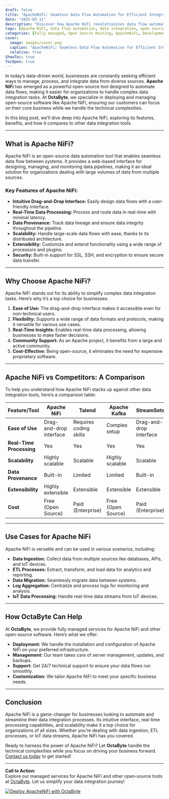 ```yaml
---
draft: false
title: "ApacheNiFi: Seamless Data Flow Automation for Efficient Integration"
date: "2025-03-11"
description: "Discover how Apache NiFi revolutionizes data flow automation with its intuitive interface, robust integration capabilities, and seamless data pipeline management. Learn why it’s a top choice for businesses looking to streamline data integration and processing."
tags: [Apache NiFi, data flow automation, data integration, open source data tools, ETL tools, data pipeline management, Apache NiFi vs competitors, data automation software, managed open source services, OctaByte]
categories: [Fully managed, Open Source Hosting, ApacheNiFi, Development, Network]
cover:
  image: images/cover.png
  caption: "ApacheNiFi: Seamless Data Flow Automation for Efficient Integration"
  relative: true
ShowToc: true
TocOpen: true
---
```



In today’s data-driven world, businesses are constantly seeking efficient ways to manage, process, and integrate data from diverse sources. **Apache NiFi** has emerged as a powerful open-source tool designed to automate data flows, making it easier for organizations to handle complex data integration tasks. At **OctaByte**, we specialize in deploying and managing open-source software like Apache NiFi, ensuring our customers can focus on their core business while we handle the technical complexities.

In this blog post, we’ll dive deep into Apache NiFi, exploring its features, benefits, and how it compares to other data integration tools.

---

## What is Apache NiFi?

Apache NiFi is an open-source data automation tool that enables seamless data flow between systems. It provides a web-based interface for designing, managing, and monitoring data pipelines, making it an ideal solution for organizations dealing with large volumes of data from multiple sources.

### Key Features of Apache NiFi:
- **Intuitive Drag-and-Drop Interface:** Easily design data flows with a user-friendly interface.
- **Real-Time Data Processing:** Process and route data in real-time with minimal latency.
- **Data Provenance:** Track data lineage and ensure data integrity throughout the pipeline.
- **Scalability:** Handle large-scale data flows with ease, thanks to its distributed architecture.
- **Extensibility:** Customize and extend functionality using a wide range of processors and plugins.
- **Security:** Built-in support for SSL, SSH, and encryption to ensure secure data transfer.

---

## Why Choose Apache NiFi?

Apache NiFi stands out for its ability to simplify complex data integration tasks. Here’s why it’s a top choice for businesses:

1. **Ease of Use:** The drag-and-drop interface makes it accessible even for non-technical users.
2. **Flexibility:** Supports a wide range of data formats and protocols, making it versatile for various use cases.
3. **Real-Time Insights:** Enables real-time data processing, allowing businesses to make faster decisions.
4. **Community Support:** As an Apache project, it benefits from a large and active community.
5. **Cost-Effective:** Being open-source, it eliminates the need for expensive proprietary software.

---

## Apache NiFi vs Competitors: A Comparison

To help you understand how Apache NiFi stacks up against other data integration tools, here’s a comparison table:

| Feature/Tool          | Apache NiFi               | Talend                   | Apache Kafka            | StreamSets              |
|------------------------|---------------------------|--------------------------|-------------------------|-------------------------|
| **Ease of Use**        | Drag-and-drop interface   | Requires coding skills   | Complex setup           | Drag-and-drop interface |
| **Real-Time Processing**| Yes                      | Yes                      | Yes                     | Yes                     |
| **Scalability**        | Highly scalable           | Scalable                 | Highly scalable         | Scalable                |
| **Data Provenance**    | Built-in                  | Limited                  | Limited                 | Built-in                |
| **Extensibility**      | Highly extensible         | Extensible               | Extensible              | Extensible              |
| **Cost**               | Free (Open Source)        | Paid (Enterprise)        | Free (Open Source)      | Paid (Enterprise)       |

---

## Use Cases for Apache NiFi

Apache NiFi is versatile and can be used in various scenarios, including:
- **Data Ingestion:** Collect data from multiple sources like databases, APIs, and IoT devices.
- **ETL Processes:** Extract, transform, and load data for analytics and reporting.
- **Data Migration:** Seamlessly migrate data between systems.
- **Log Aggregation:** Centralize and process logs for monitoring and analysis.
- **IoT Data Processing:** Handle real-time data streams from IoT devices.

---

## How OctaByte Can Help

At **OctaByte**, we provide fully managed services for Apache NiFi and other open-source software. Here’s what we offer:
- **Deployment:** We handle the installation and configuration of Apache NiFi on your preferred infrastructure.
- **Management:** Our team takes care of server management, updates, and backups.
- **Support:** Get 24/7 technical support to ensure your data flows run smoothly.
- **Customization:** We tailor Apache NiFi to meet your specific business needs.

---

## Conclusion

Apache NiFi is a game-changer for businesses looking to automate and streamline their data integration processes. Its intuitive interface, real-time processing capabilities, and scalability make it a top choice for organizations of all sizes. Whether you’re dealing with data ingestion, ETL processes, or IoT data streams, Apache NiFi has you covered.

Ready to harness the power of Apache NiFi? Let **OctaByte** handle the technical complexities while you focus on driving your business forward. [Contact us today](https://octabyte.io) to get started!

---

**Call to Action:**  
Explore our managed services for Apache NiFi and other open-source tools at [OctaByte](https://octabyte.io). Let us simplify your data integration journey!

[![Deploy ApacheNiFi with OctaByte](/images/deploy-on-octabyte.png)](https://octabyte.io/fully-managed-open-source-services/development/network/apachenifi)